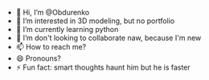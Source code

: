 - 👋 Hi, I’m @Obdurenko
- 👀 I’m interested in 3D modeling, but no portfolio
- 🌱 I’m currently learning python
- 💞️ I’m don't looking to collaborate naw, because I'm new
- 📫 How to reach me?
- 😄 Pronouns?
- ⚡ Fun fact: smart thoughts haunt him but he is faster

<!---
Obdurenko/Obdurenko is a ✨ special ✨ repository because its `README.md` (this file) appears on your GitHub profile.
You can click the Preview link to take a look at your changes.
--->
